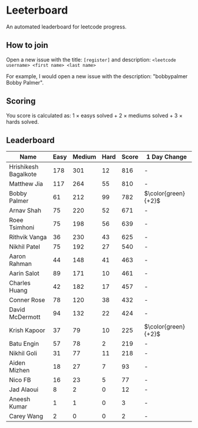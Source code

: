 # Leeterboard

An automated leaderboard for leetcode progress.

## How to join

Open a new issue with the title: `[register]` and description:
`<leetcode username> <first name> <last name>`

For example, I would open a new issue with the description: "bobbypalmer Bobby Palmer".

## Scoring

You score is calculated as:
1 $\times$ easys solved + 2 $\times$ mediums solved + 3 $\times$ hards solved.

## Leaderboard
| Name | Easy | Medium | Hard | Score | 1 Day Change |
| --- | --- | --- | --- | --- | --- |
| Hrishikesh Bagalkote | 178 | 301 | 12 | 816 | - |
| Matthew Jia | 117 | 264 | 55 | 810 | - |
| Bobby Palmer | 61 | 212 | 99 | 782 | $\color{green}{+2}$ |
| Arnav Shah | 75 | 220 | 52 | 671 | - |
| Roee Tsimhoni | 75 | 198 | 56 | 639 | - |
| Rithvik Vanga | 36 | 230 | 43 | 625 | - |
| Nikhil Patel | 75 | 192 | 27 | 540 | - |
| Aaron Rahman | 44 | 148 | 41 | 463 | - |
| Aarin Salot | 89 | 171 | 10 | 461 | - |
| Charles Huang | 42 | 182 | 17 | 457 | - |
| Conner Rose | 78 | 120 | 38 | 432 | - |
| David McDermott | 94 | 132 | 22 | 424 | - |
| Krish Kapoor | 37 | 79 | 10 | 225 | $\color{green}{+2}$ |
| Batu Engin | 57 | 78 | 2 | 219 | - |
| Nikhil Goli | 31 | 77 | 11 | 218 | - |
| Aiden Mizhen | 18 | 27 | 7 | 93 | - |
| Nico FB | 16 | 23 | 5 | 77 | - |
| Jad Alaoui | 8 | 2 | 0 | 12 | - |
| Aneesh Kumar | 1 | 1 | 0 | 3 | - |
| Carey Wang | 2 | 0 | 0 | 2 | - |
